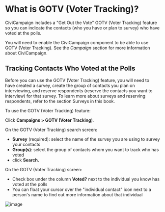 What is GOTV (Voter Tracking)?
==============================

CiviCampaign includes a "Get Out the Vote" GOTV (Voter Tracking) feature
so you can indicate the contacts (who you have or plan to survey) who
have voted at the polls.

You will need to enable the CiviCampaign component to be able to use
GOTV (Voter Tracking). See the *Campaign* section for more information
about CiviCampaign.

Tracking Contacts Who Voted at the Polls
----------------------------------------

Before you can use the GOTV (Voter Tracking) feature, you will need to
have created a survey, create the group of contacts you plan on
interviewing, and reserve respondents (reserve the contacts you want to
interview) for that survey. To learn more about surveys and reserving
respondents, refer to the section Surveys in this book. 

To use the GOTV (Voter Tracking) feature:

Click **Campaigns > GOTV (Voter Tracking**).

On the GOTV (Voter Tracking) search screen:

-   **Survey** (required): select the name of the survey you are using
    to survey your contacts
-   **Group(s)**: select the group of contacts whom you want to track
    who has voted
-   click **Search.**

On the GOTV (Voter Tracking) screen:

-   Check box under the column **Voted?** next to the individual you
    know has voted at the polls
-   You can float your cursor over the "individual contact" icon next to
    a person's name to find out more information about that individual

![image](../img/GOTV%20tracking.jpg) 


